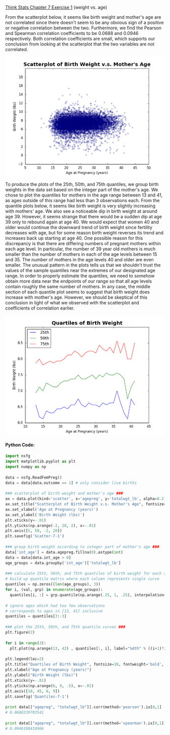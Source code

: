 [Think Stats Chapter 7 Exercise 1](http://greenteapress.com/thinkstats2/html/thinkstats2008.html#toc70) (weight vs. age)

From the scatterplot below, it seems like birth weight and mother's age are not correlated since there doesn't seem to be any obvious sign of a positive or negative correlation between the two. Furthermore, we find the Pearson and Spearman correlation coefficients to be 0.0688 and 0.0946 respectively. Both correlation coefficients are small, which supports our conclusion from looking at the scatterplot that the two variables are not correlated.

![alt-text](https://github.com/a3huang/dsp/blob/master/img/Scatter-7-1.png)

To produce the plots of the 25th, 50th, and 75th quantiles, we group birth weights in the data set based on the integer part of the mother's age. We chose to plot the quantiles for mothers in the age range between 13 and 41, as ages outside of this range had less than 3 observations each. From the quantile plots below, it seems like birth weight is very slightly increasing with mothers' age. We also see a noticeable dip in birth weight at around age 39. However, it seems strange that there would be a sudden dip at age 39 only to rebound again at age 40. We would expect that women 40 and older would continue the downward trend of birth weight since fertility decreases with age, but for some reason birth weight reverses its trend and increases back up starting at age 40. One possible reason for this discrepancy is that there are differing numbers of pregnant mothers within each age level. In particular, the number of 39 year old mothers is much smaller than the number of mothers in each of the age levels between 15 and 35. The number of mothers in the age levels 40 and older are even smaller. The unusual pattern in the plots tells us that we shouldn't trust the values of the sample quantiles near the extremes of our designated age range. In order to properly estimate the quantiles, we need to somehow obtain more data near the endpoints of our range so that all age levels contain roughly the same number of mothers. In any case, the middle section of each quantile plot seems to suggest that birth weight does increase with mother's age. However, we should be skeptical of this conclusion in light of what we observed with the scatterplot and coefficients of correlation earlier.

![alt-text](https://github.com/a3huang/dsp/blob/master/img/Quantiles-7-1.png)

#### Python Code:
```python
import nsfg
import matplotlib.pyplot as plt
import numpy as np

data = nsfg.ReadFemPreg()
data = data[data.outcome == 1] # only consider live births                      

### scatterplot of birth weight and mother's age ###                            
ax = data.plot(kind='scatter', x='agepreg', y='totalwgt_lb', alpha=0.2)
ax.set_title("Scatterplot of Birth Weight v.s. Mother's Age", fontsize=18, fontweight='bold', y=1.01)
ax.set_xlabel('Age at Pregnancy (years)')
ax.set_ylabel('Birth Weight (lbs)')
plt.xticks(y=-.01)
plt.yticks(np.arange(-2, 20, 2), x=-.01)
plt.axis([5, 50, -2, 20])
plt.savefig('Scatter-7-1')

### group birth weight according to integer part of mother's age ###            
data['int_age'] = data.agepreg.fillna(0).astype(int)
data = data[data.int_age > 0]
age_groups = data.groupby('int_age')['totalwgt_lb']

### calculate 25th, 50th, and 75th quantiles of birth weight for each age ###   
# build up quantile matrix where each column represents single curve  
quantiles = np.zeros((len(age_groups), 3))
for i, (val, grp) in enumerate(age_groups):
  quantiles[i, :] = grp.quantile(np.arange(.25, 1, .25), interpolation='nearest')

# ignore ages which had too few observations                                    
# corresponds to ages in [13, 41] inclusive                                     
quantiles = quantiles[3:-3]

### plot the 25th, 50th, and 75th quantile curves ###                           
plt.figure(2)

for i in range(3):
  plt.plot(np.arange(13, 42) , quantiles[:, i], label="%dth" % ((i+1)*25))

plt.legend(loc=2)
plt.title("Quartiles of Birth Weight", fontsize=18, fontweight='bold', y=1.01)
plt.xlabel("Age at Pregnancy (years)")
plt.ylabel("Birth Weight (lbs)")
plt.xticks(y=-.01)
plt.yticks(np.arange(6, 9, .5), x=-.01)
plt.axis([10, 45, 6, 9])
plt.savefig('Quantiles-7-1')

print data[["agepreg", "totalwgt_lb"]].corr(method='pearson').ix[0,1]
# 0.0688339703541                                                               

print data[["agepreg", "totalwgt_lb"]].corr(method='spearman').ix[0,1]
# 0.0946100410966
```
